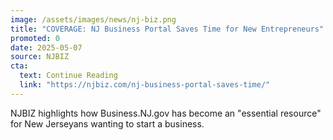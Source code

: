 ```yaml
---
image: /assets/images/news/nj-biz.png
title: "COVERAGE: NJ Business Portal Saves Time for New Entrepreneurs"
promoted: 0
date: 2025-05-07
source: NJBIZ
cta:
  text: Continue Reading
  link: "https://njbiz.com/nj-business-portal-saves-time/"
---
```

NJBIZ highlights how Business.NJ.gov has become an "essential resource" for New Jerseyans wanting to start a business.

